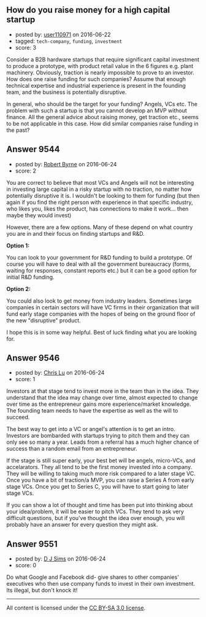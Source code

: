 ## How do you raise money for a high capital startup

- posted by: [user110971](https://stackexchange.com/users/8498329/user110971) on 2016-06-22
- tagged: `tech-company`, `funding`, `investment`
- score: 3

<p>Consider a B2B hardware startups that require significant capital investment to produce a prototype, with product retail value in the 6 figures e.g. plant machinery. Obviously, traction is nearly impossible to prove to an investor. How does one raise funding for such companies? Assume that enough technical expertise and industrial experience is present in the founding team, and the business is potentially disruptive. </p>

<p>In general, who should be the target for your funding? Angels, VCs etc. The problem with such a startup is that you cannot develop an MVP without finance. All the general advice about raising money, get traction etc., seems to be not applicable in this case. How did similar companies raise funding in the past?</p>



## Answer 9544

- posted by: [Robert Byrne](https://stackexchange.com/users/5232876/robert-byrne) on 2016-06-24
- score: 2

<p>You are correct to believe that most VCs and Angels will not be interesting in investing large capital in a risky startup with no traction, no matter how potentially disruptive it is. I wouldn't be looking to them for funding (but then again if you find the right person with experience in that specific industry, who likes you, likes the product, has connections to make it work... then maybe they would invest)</p>

<p>However, there are a few options. Many of these depend on what country you are in and their focus on finding startups and R&amp;D.</p>

<p><strong>Option 1:</strong></p>

<p>You can look to your government for R&amp;D funding to build a prototype. Of course you will have to deal with all the government bureaucracy (forms, waiting for responses, constant reports etc.) but it can be a good option for initial R&amp;D funding.</p>

<p><strong>Option 2:</strong></p>

<p>You could also look to get money from industry leaders. Sometimes large companies in certain sectors will have VC firms in their organization that will fund early stage companies with the hopes of being on the ground floor of the new "disruptive" product.</p>

<p>I hope this is in some way helpful. Best of luck finding what you are looking for.</p>



## Answer 9546

- posted by: [Chris Lu](https://stackexchange.com/users/8623306/chris-lu) on 2016-06-24
- score: 1

<p>Investors at that stage tend to invest more in the team than in the idea. They understand that the idea may change over time, almost expected to change over time as the entrepreneur gains more experience/market knowledge. The founding team needs to have the expertise as well as the will to succeed.</p>

<p>The best way to get into a VC or angel's attention is to get an intro. Investors are bombarded with startups trying to pitch them and they can only see so many a year. Leads from a referral has a much higher chance of success than a random email from an entrepreneur.</p>

<p>If the stage is still super early, your best bet will be angels, micro-VCs, and accelarators. They all tend to be the first money invested into a company. They will be willing to taking much more risk compared to a later stage VC. Once you have a bit of traction/a MVP, you can raise a Series A from early stage VCs. Once you get to Series C, you will have to start going to later stage VCs.</p>

<p>If you can show a lot of thought and time has been put into thinking about your idea/problem, it will be easier to pitch VCs. They tend to ask very difficult questions, but if you've thought the idea over enough, you will probably have an answer for every question they might ask.</p>



## Answer 9551

- posted by: [D J Sims](https://stackexchange.com/users/7242000/d-j-sims) on 2016-06-24
- score: 0

<p>Do what Google and Facebook did- give shares to other companies' executives who then use company funds to invest in their own investment. Its illegal, but don't knock it!</p>




---

All content is licensed under the [CC BY-SA 3.0 license](https://creativecommons.org/licenses/by-sa/3.0/).
